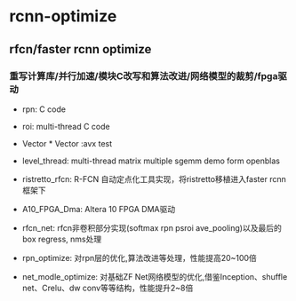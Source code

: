 # rcnn-optimize
## rfcn/faster rcnn optimize
### 重写计算库/并行加速/模块C改写和算法改进/网络模型的裁剪/fpga驱动
* rpn: C code
* roi: multi-thread C code
* Vector * Vector :avx test
* level\_thread: multi-thread matrix multiple sgemm  demo form openblas

* ristretto_rfcn: R-FCN 自动定点化工具实现，将ristretto移植进入faster rcnn框架下
* A10_FPGA_Dma: Altera 10 FPGA DMA驱动
* rfcn_net: rfcn非卷积部分实现(softmax rpn psroi ave_pooling)以及最后的box regress, nms处理
* rpn_optimize: 对rpn层的优化,算法改进等处理，性能提高20~100倍
* net_modle_optimize: 对基础ZF Net网络模型的优化,借鉴Inception、shuffle net、Crelu、dw conv等等结构，性能提升2~8倍
